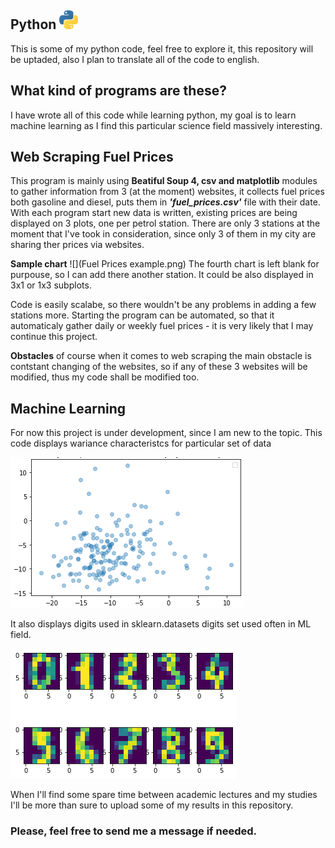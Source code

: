## Python <img src="python.png" alt="alt text" width="30">

 This is some of my python code, feel free to explore it, this repository will be uptaded, also I plan to translate all of the code to english.
 
## What kind of programs are these?

I have wrote all of this code while learning python, my goal is to learn machine learning as I find this particular science field massively interesting.

## Web Scraping Fuel Prices

This program is mainly using **Beatiful Soup 4, csv and matplotlib** modules to gather information from 3 (at the moment) websites, it collects fuel prices both gasoline and diesel, puts them in ***'fuel_prices.csv'*** file with their date. With each program start new data is written, existing prices are being displayed on 3 plots, one per petrol station. There are only 3 stations at the moment that I've took in consideration, since only 3 of them in my city are sharing ther prices via websites. 

**Sample chart**
![](Fuel Prices example.png)
The fourth chart is left blank for purpouse, so I can add there another station. It could be also displayed in 3x1 or 1x3 subplots.

Code is easily scalabe, so there wouldn't be any problems in adding a few stations more. Starting the program can be automated, so that it automaticaly gather daily or weekly fuel prices - it is very likely that I may continue this project.
 
**Obstacles** of course when it comes to web scraping the main obstacle is contstant changing of the websites, so if any of these 3 websites will be modified, thus my code shall be modified too.

## Machine Learning

For now this project is under development, since I am new to the topic. This code displays wariance characteristcs for particular set of data

![](wariance_characteristics.png)

It also displays digits used in sklearn.datasets digits set used often in ML field.

![](digits.png)

When I'll find some spare time between academic lectures and my studies I'll be more than sure to upload some of my results in this repository. 

### Please, feel free to send me a message if needed.

